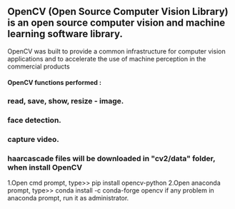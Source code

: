 ## OpenCV (Open Source Computer Vision Library) is an open source computer vision and machine learning software library. 
OpenCV was built to provide a common infrastructure for computer vision applications and to accelerate the use of machine perception in the commercial products

#### OpenCV functions performed : 
### read, save, show, resize - image.
### face detection.
### capture video.


### haarcascade files will be downloaded in  "cv2/data"  folder, when install OpenCV
1.Open cmd prompt,      type>> pip install opencv-python
2.Open anaconda prompt, type>> conda install -c conda-forge opencv
if any problem in anaconda prompt, run it as administrator. 
